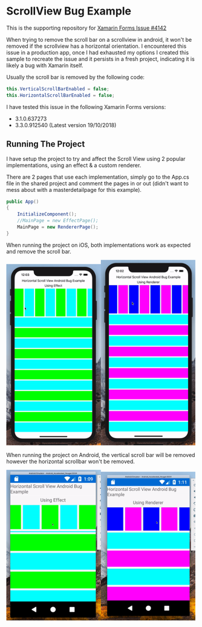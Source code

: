# ScrollView Bug Example
This is the supporting repository for [Xamarin Forms Issue #4142](https://github.com/xamarin/Xamarin.Forms/issues/4142)



When trying to remove the scroll bar on a scrollview in android, it won't be removed if the scrollview has a horizontal orientation. I encountered this issue in a production app, once I had exhausted my options I created this sample to recreate the issue and it persists in a fresh project, indicating it is likely a bug with Xamarin itself.

Usually the scroll bar is removed by the following code:

```csharp
this.VerticalScrollBarEnabled = false;
this.HorizontalScrollBarEnabled = false;
```

I have tested this issue in the following Xamarin Forms versions:

- 3.1.0.637273
- 3.3.0.912540 (Latest version 19/10/2018)



## Running The Project

I have setup the project to try and affect the Scroll View using 2 popular implementations, using an effect & a custom renderer.



There are 2 pages that use each implementation, simply go to the App.cs file in the shared project and comment the pages in or out (didn't want to mess about with a masterdetailpage for this example).

```csharp
public App()
{
    InitializeComponent();
    //MainPage = new EffectPage();
    MainPage = new RendererPage();
}
```



When running the project on iOS, both implementations work as expected and remove the scroll bar.

<img src="https://github.com/Axemasta/ScrollView-Bug-Example/blob/master/assets/effect-ios.gif" width="250"><img src="https://github.com/Axemasta/ScrollView-Bug-Example/blob/master/assets/renderer-ios.gif" width="250">


When running the project on Android, the vertical scroll bar will be removed however the horizontal scrollbar won't be removed.

<img src="https://github.com/Axemasta/ScrollView-Bug-Example/blob/master/assets/effect-droid.gif" width="250"><img src="https://github.com/Axemasta/ScrollView-Bug-Example/blob/master/assets/renderer-droid.gif" width="250">